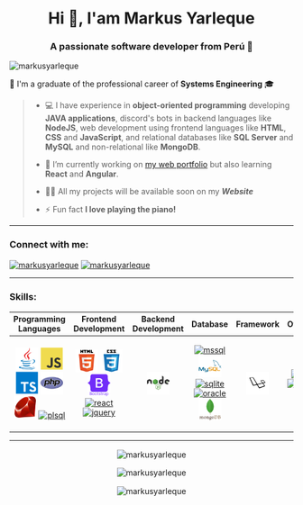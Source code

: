 <h1 align="center">Hi 👋, I'am Markus Yarleque</h1>
<h3 align="center">A passionate software developer from Perú 🚩</h3>

<p align="left"> <img src="https://komarev.com/ghpvc/?username=markusyarleque&label=Profile%20views&color=0e75b6&style=flat" alt="markusyarleque" /> </p>

📌 I'm a graduate of the professional career of **Systems Engineering** 🎓

> - 💻 I have experience in **object-oriented programming** developing **JAVA applications**, discord's bots in backend languages ​​like **NodeJS**, web development using frontend languages ​​like **HTML**, **CSS** and **JavaScript**, and relational databases like **SQL Server** and **MySQL** and non-relational like **MongoDB**.
> 
> - 🔭 I’m currently working on [my web portfolio](https://github.com/markusyarleque/portafolio) but also learning **React** and **Angular**.
> 
> - 👨‍💻 All my projects will be available soon on my ***Website***
> 
> - ⚡ Fun fact **I love playing the piano!**

---

<h3 align="left">Connect with me:</h3>

<p align="left">
<a href="https://linkedin.com/in/markusyarleque" target="blank"><img align="center" src="https://raw.githubusercontent.com/rahuldkjain/github-profile-readme-generator/master/src/images/icons/Social/linked-in-alt.svg" alt="markusyarleque" height="30" width="40" /></a>
<a href="https://fb.com/markusyarleque" target="blank"><img align="center" src="https://raw.githubusercontent.com/rahuldkjain/github-profile-readme-generator/master/src/images/icons/Social/facebook.svg" alt="markusyarleque" height="30" width="40" /></a>
</p>

***

<h3 align="left">Skills:</h3>

| Programming Languages      | Frontend Development           | Backend Development | Database | Framework | Others |
|:-------------:|:-------------:|:-----:|:-----:|:-----:|:-----:|
| <p align="center"> <a href="https://www.java.com" target="_blank" rel="noreferrer"><img src="https://raw.githubusercontent.com/devicons/devicon/master/icons/java/java-original.svg" alt="java" width="40" height="40"/></a> <a href="https://developer.mozilla.org/en-US/docs/Web/JavaScript" target="_blank" rel="noreferrer"><img src="https://raw.githubusercontent.com/devicons/devicon/master/icons/javascript/javascript-original.svg" alt="javascript" width="40" height="40"/></a> <a href="https://www.typescriptlang.org/" target="_blank" rel="noreferrer"><img src="https://raw.githubusercontent.com/devicons/devicon/master/icons/typescript/typescript-original.svg" alt="typescript" width="40" height="40"/></a> <a href="https://www.php.net" target="_blank" rel="noreferrer"><img src="https://raw.githubusercontent.com/devicons/devicon/master/icons/php/php-original.svg" alt="php" width="40" height="40"/></a> <a href="https://www.ruby-lang.org/en/" target="_blank" rel="noreferrer"><img src="https://raw.githubusercontent.com/devicons/devicon/master/icons/ruby/ruby-original.svg" alt="ruby" width="40" height="40"/></a> <a href="https://www.oracle.com/pe/database/technologies/appdev/plsql.html" target="_blank" rel="noreferrer"><img src="https://oralytics.com/wp-content/uploads/2022/10/pl-sql_icon-1.png" alt="plsql" width="40" height="40"/></a> </p> | <p align="center"> <a href="https://www.w3.org/html/" target="_blank" rel="noreferrer"><img src="https://raw.githubusercontent.com/devicons/devicon/master/icons/html5/html5-original-wordmark.svg" alt="html5" width="40" height="40"/></a> <a href="https://www.w3schools.com/css/" target="_blank" rel="noreferrer"><img src="https://raw.githubusercontent.com/devicons/devicon/master/icons/css3/css3-original-wordmark.svg" alt="css3" width="40" height="40"/></a> <a href="https://getbootstrap.com" target="_blank" rel="noreferrer"><img src="https://raw.githubusercontent.com/devicons/devicon/master/icons/bootstrap/bootstrap-plain-wordmark.svg" alt="bootstrap" width="40" height="40"/></a> <a href="https://es.react.dev/" target="_blank" rel="noreferrer"><img src="https://raw.githubusercontent.com/vorillaz/devicons/ba75593fdf8d66496676a90cbf127d721f73e961/!SVG/react.svg" alt="react" width="40" height="40"/></a> <a href="https://jquery.com/" target="_blank" rel="noreferrer"><img src="https://raw.githubusercontent.com/vorillaz/devicons/ba75593fdf8d66496676a90cbf127d721f73e961/!SVG/jquery_logo.svg" alt="jquery" width="40" height="40"/></a> </p> | <p align="center"> <a href="https://nodejs.org" target="_blank" rel="noreferrer"><img src="https://raw.githubusercontent.com/devicons/devicon/master/icons/nodejs/nodejs-original-wordmark.svg" alt="nodejs" width="40" height="40"/></a> </p> | <p align="center"> <a href="https://www.microsoft.com/en-us/sql-server" target="_blank" rel="noreferrer"><img src="https://www.svgrepo.com/show/303229/microsoft-sql-server-logo.svg" alt="mssql" width="40" height="40"/></a> <a href="https://www.mysql.com/" target="_blank" rel="noreferrer"><img src="https://raw.githubusercontent.com/devicons/devicon/master/icons/mysql/mysql-original-wordmark.svg" alt="mysql" width="40" height="40"/></a> <a href="https://www.sqlite.org/" target="_blank" rel="noreferrer"><img src="https://www.vectorlogo.zone/logos/sqlite/sqlite-icon.svg" alt="sqlite" width="40" height="40"/></a> <a href="https://www.oracle.com/database/sqldeveloper/" target="_blank" rel="noreferrer"><img src="https://www.oracle.com/technetwork/developer-tools/sql-developer/sqldev-101614-2340766.jpg" alt="oracle" width="40" height="40"/></a><a href="https://www.mongodb.com/" target="_blank" rel="noreferrer"><img src="https://raw.githubusercontent.com/devicons/devicon/master/icons/mongodb/mongodb-original-wordmark.svg" alt="mongodb" width="40" height="40"/></a> </p> | <p align="center"> <a href="https://laravel.com/" target="_blank" rel="noreferrer"><img src="https://raw.githubusercontent.com/vorillaz/devicons/ba75593fdf8d66496676a90cbf127d721f73e961/!SVG/laravel.svg" alt="laravel" width="40" height="40"/></a> </p>| <p align="center"> <a href="https://git-scm.com/" target="_blank" rel="noreferrer"><img src="https://www.vectorlogo.zone/logos/git-scm/git-scm-icon.svg" alt="git" width="40" height="40"/></a> <a href="https://heroku.com" target="_blank" rel="noreferrer"><img src="https://www.vectorlogo.zone/logos/heroku/heroku-icon.svg" alt="heroku" width="40" height="40"/></a>  |         

___

<p align="center"><img align="center" src="https://github-readme-stats.vercel.app/api/top-langs?username=markusyarleque&show_icons=true&locale=en&layout=compact" alt="markusyarleque" /></p>

<p align="center"><img align="center" src="https://github-readme-stats.vercel.app/api?username=markusyarleque&show_icons=true&locale=en" alt="markusyarleque" /></p>

<p align="center"><img align="center" src="https://github-readme-streak-stats.herokuapp.com/?user=markusyarleque&" alt="markusyarleque" /></p>
